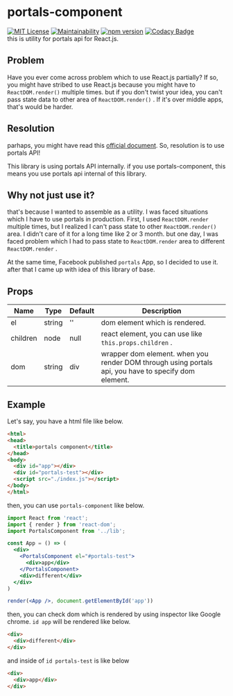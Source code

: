 # portals-component
[![MIT License](http://img.shields.io/badge/license-MIT-blue.svg?style=flat)](LICENSE)
[![Maintainability](https://api.codeclimate.com/v1/badges/f93bca589d98fc4ad589/maintainability)](https://codeclimate.com/github/takahiro-saeki/portals-component/maintainability)
[![npm version](https://badge.fury.io/js/portals-component.svg)](https://badge.fury.io/js/portals-component)
[![Codacy Badge](https://api.codacy.com/project/badge/Grade/232dfbd62e29478f9cb05f540d81c46a)](https://www.codacy.com/app/takahiro-saeki/portals-component?utm_source=github.com&amp;utm_medium=referral&amp;utm_content=takahiro-saeki/portals-component&amp;utm_campaign=Badge_Grade)  
this is utility for portals api for React.js.

## Problem
Have you ever come across problem which to use React.js partially?
If so, you might have stribed to use React.js because you might have to `ReactDOM.render()` multiple times.
but if you don't twist your idea, you can't pass state data to other area of `ReactDOM.render()` .
If it's over middle apps, that's would be harder.

## Resolution
parhaps, you might have read this [official document](https://reactjs.org/docs/portals.html).
So, resolution is to use portals API!

This library is using portals API internally. if you use portals-component, this means you use portals api internal of this library.

## Why not just use it?
that's because I wanted to assemble as a utility. I was faced situations which I have to use portals in production. First, I used `ReactDOM.render` multiple times, but I realized I can't pass state to other `ReactDOM.render()` area. I didn't care of it for a long time like 2 or 3 month. but one day, I was faced problem which I had to pass state to `ReactDOM.render` area to different `ReactDOM.render` .

At the same time, Facebook published `portals` App, so I decided to use it. after that I came up with idea of this library of base.

## Props
| Name | Type | Default | Description |
| --- | --- | --- | --- |
| el | string | '' | dom element which is rendered. |
| children | node | null | react element, you can use like `this.props.children` . |
| dom | string | div | wrapper dom element. when you render DOM through using portals api, you have to specify dom element. |

## Example
Let's say, you have a html file like below.

```html
<html>
<head>
  <title>portals component</title>
</head>
<body>
  <div id="app"></div>
  <div id="portals-test"></div>
  <script src="./index.js"></script>
</body>
</html>
```

then, you can use `portals-component` like below.
```jsx
import React from 'react';
import { render } from 'react-dom';
import PortalsComponent from '../lib';

const App = () => (
  <div>
    <PortalsComponent el="#portals-test">
      <div>app</div>
    </PortalsComponent>
    <div>different</div>
  </div>
)

render(<App />, document.getElementById('app'))
```

then, you can check dom which is rendered by using inspector like Google chrome.
`id app` will be rendered like below.

```html
<div>
  <div>different</div>
</div>
```

and inside of `id portals-test` is like below

```html
<div>
  <div>app</div>
</div>
```